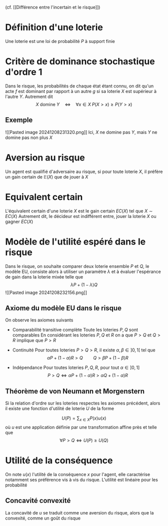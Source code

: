 (cf. [[Différence entre l'incertain et le risque]])


# Définition d'une loterie
Une loterie est une loi de probabilité $P$ à support finie

# Critère de dominance stochastique d'ordre 1
Dans le risque, les probabilités de chaque état étant connu, on dit qu'un acte $f$ est dominant par rapport à un autre $g$ si sa loterie $X$ est supérieur à l'autre $Y$. Autrement dit
$$
X \text{ domine } Y \quad \Leftrightarrow \quad \forall x \in X \;P(X > x) \geq P(Y > x)
$$

## Exemple
![[Pasted image 20241208231320.png]]
Ici, $X$ ne domine pas $Y$, mais $Y$ ne domine pas non plus $X$

# Aversion au risque
Un agent est qualifié d'adversaire au risque, si pour toute loterie $X$, il préfère un gain certain de $\mathbb E(X)$ que de jouer à $X$

# Equivalent certain
L'équivalent certain d'une loterie $X$ est le gain certain $EC(X)$ tel que $X \sim EC(X)$
Autrement dit, le décideur est indifférent entre, jouer la loterie $X$ ou gagner $EC(X)$

# Modèle de l'utilité espéré dans le risque
Dans le risque, on souhaite comparer deux loterie ensemble $P$ et $Q$, le modèle EU, consiste alors à utiliser un paramètre $\lambda$ et à évaluer l'espérance de gain dans la loterie mixée telle que
$$
\lambda P + (1-\lambda)Q
$$
![[Pasted image 20241208232156.png]]

## Axiome du modèle EU dans le risque
On observe les axiomes suivants

- Comparabilité transitive complète
Toute les loteries $P, Q$ sont comparables
En considérant les loteries $P,Q$ et $R$ on a que $P > Q$ et $Q > R$ implique que $P> R$

- Continuité
Pour toutes loteries $P > Q > R$, il existe $\alpha, \beta \in ]0, 1[$ tel que
$$
\alpha P + (1-\alpha)R > Q \quad \quad Q > \beta P+ (1- \beta)R
$$

- Indépendance
Pour toutes loteries $P, Q, R$, pour tout $\alpha \in ]0, 1]$
$$
P > Q \Leftrightarrow \alpha P + (1-\alpha)R > \alpha Q + (1- \alpha)R
$$

## Théorème de von Neumann et Morgenstern
Si la relation d'ordre sur les loteries respectes les axiomes précédent, alors il existe une fonction d'utilité de loterie $U$ de la forme

$$
U(P) = \sum_{x \in X} P(x) u(x)
$$
où $u$ est une application définie par une transformation affine près et telle que
$$
\forall P > Q \Leftrightarrow U(P) \geq U(Q)
$$

# Utilité de la conséquence
On note $u(x)$ l'utilité de la conséquence $x$ pour l'agent, elle caractérise notamment ses préférence vis à vis du risque.
L'utilité est linéaire pour les probabilité

## Concavité convexité
La concavité de $u$ se traduit comme une aversion du risque, alors que la convexité, comme un goût du risque